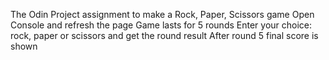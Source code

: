 The Odin Project assignment to make a Rock, Paper, Scissors game
Open Console and refresh the page
Game lasts for 5 rounds
Enter your choice: rock, paper or scissors and get the round result
After round 5 final score is shown
